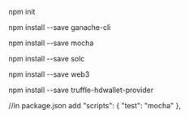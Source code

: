 npm init

npm install --save ganache-cli

npm install --save mocha

npm install --save solc

npm install --save web3

npm install --save truffle-hdwallet-provider

//in package.json add
  "scripts": {
    "test": "mocha"
  },